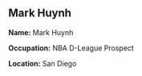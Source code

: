 ## Mark Huynh

**Name:** Mark Huynh

**Occupation:** NBA D-League Prospect

**Location:** San Diego
